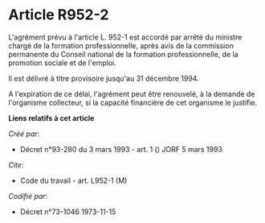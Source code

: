 # Article R952-2

L'agrément prévu à l'article L. 952-1 est accordé par arrêté du ministre chargé de la formation professionnelle, après avis
de la commission permanente du Conseil national de la formation professionnelle, de la promotion sociale et de l'emploi.

Il est délivré à titre provisoire jusqu'au 31 décembre 1994.

A l'expiration de ce délai, l'agrément peut être renouvelé, à la demande de l'organisme collecteur, si la capacité financière
de cet organisme le justifie.

**Liens relatifs à cet article**

_Créé par_:

  - Décret n°93-280 du 3 mars 1993 - art. 1 () JORF 5 mars 1993

_Cite_:

  - Code du travail - art. L952-1 (M)

_Codifié par_:

  - Décret n°73-1046 1973-11-15
